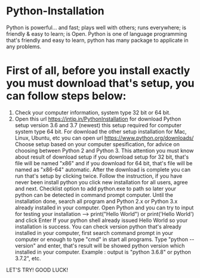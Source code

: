 # Python-Installation
Python is powerful... and fast; plays well with others; runs everywhere; is friendly &amp; easy to learn; is Open.
Python is one of language programming that's friendly and easy to learn, python has many package to applicate in any problems. 

# First of all, before you install exactly you must download that's setup, you can follow steps below:
1. Check your computer information, system type 32 bit or 64 bit.
1. Open this url https://intip.in/PythonInstallation for download Python setup version 3.6 and 3.7 (newest) this setup required for computer system type 64 bit. For download the other setup installation for Mac, Linux, Ubuntu, etc you can open url https://www.python.org/downloads/
Choose setup based on your computer spesification, for advice on choosing between Python 2 and Python 3.
This attention you must know about result of download setup if you download setup for 32 bit, that's file will be named "x86" and if you download for 64 bit, that's file will be named as "x86-64" automatic.
After the download is complete you can run that's setup by clicking twice.
Follow the instruction, if you have never been install python you click new installation for all users, agree and next.
Checklist option to add python.exe to path so later your python can be detected in command prompt computer. 
Until the installation done, search all program and Python 2.x or Python 3.x already installed in your computer.
Open Python and you can try to input for testing your installation --> print("Hello World") or print('Hello World') and click Enter
If your python shell already issued Hello World so your installation is success.
You can check version python that's already installed in your computer, first search command prompt in your computer or enough to type "cmd" in start all programs.
Type "python --version" and enter, that's result will be showed python version which installed in your computer.
Example : output is "python 3.6.8" or python 3.7.2", etc.


LET'S TRY! GOOD LUCK!
